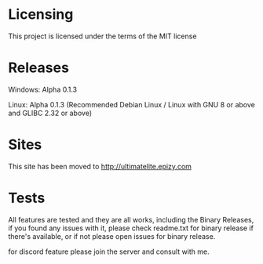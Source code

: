 # Licensing
This project is licensed under the terms of the MIT license

# Releases
Windows: Alpha 0.1.3

Linux: Alpha 0.1.3 (Recommended Debian Linux / Linux with GNU 8 or above and GLIBC 2.32 or above)

# Sites
This site has been moved to http://ultimatelite.epizy.com

# Tests
All features are tested and they are all works, including the Binary Releases, if you found any issues with it, please check readme.txt for binary release if there's available, or if not please open issues for binary release.


for discord feature please join the server and consult with me.
